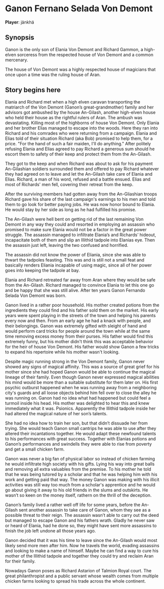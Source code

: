 # Ganon Fernano Selada Von Demont

**Player**: jänkhä

## Synopsis

Ganon is the only son of Elania Von Demont and Richard Gammon, a high-elven
sorceress from the respected house of Von Demont and a common mercenary.

The house of Von Demont was a highly respected house of magicians that once
upon a time was the ruling house of Aran.

## Story begins here
 
Elania and Richard met when a high elven caravan transporting the matriarch of
the Von Demont (Ganon’s great-grandmother) family and her advisors got ambushed
by the house An-Gilash, another high-elven house who held their house as the
rightful rulers of Aran. The ambush was devastating. Killing most of the
highborns of house Von Demont. Only Elania and her brother Elias managed to
escape into the woods. Here they ran into Richard and his comrades who were
returning from a campaign. Elania and Elias told of their situation Richard
(aka Bob) promised to help them, for a price. "For the hand of such a fair
maiden, I'll do anything."  After politely refusing Elania and Elias agreed to
pay Richard a generous sum should he escort them to safety of their keep and
protect them from the An-Gilash.

They got to the keep and when Richard was about to ask for his payment
An-Gilashian soldiers surrounded them and offered to pay Richard whatever they
had agreed on to leave and let the An-Gilash take care of Elania and Elias.
Richard, a man of his word, refused and a battle ensued. Elias and most of
Richards' men fell, covering their retreat from the keep. 

After the surviving members had gotten away from the An-Gliashian troops
Richard gave his share of the last campaign's earnings to his men and told them
to go look for better paying jobs. He was now honor bound to Elania. He would
stay by her side as long as he had fulfilled his promise.

The An-Gilash were hell bent on getting rid of the last remaining Von Demont in
any way they could and resorted in employing an assassin who promised to make
sure Elania would not be a factor in the great power struggle. The assassin
managed to infiltrate Elania’s and Richards’ hideout, incapacitate both of them
and slip an Illithid tadpole into Elanias eye. Then the assassin just left,
leaving the two confused and horrified.

The assassin did not know the power of Eliania, since she was able to thwart
the tadpoles feasting. This was and is still not a small feat and basically
renders Eliania incapable of using magic, since all of her power goes into
keeping the tadpole at bay.

Elania and Richard retreated far away from Aran where they would be safe from
the An-Gilash. Richard managed to convince Elania to let this one go and be
happy that she was still alive. After ten years Ganon Fernando Selada Von
Demont was born.
 
Ganon lived in a rather poor household. His mother created potions from the
ingredients they could find and his father sold them on the market. His early
years were spent playing in the streets of the town and helping his parents
every now and then. From an early age he had a knack with people, and their
belongings. Ganon was extremely gifted with sleight of hand and would perform
card tricks for people around the town while at the same time removing excess
money from their purses. His father would find this extremely funny, but his
mother didn't think this was acceptable behavior for the heir of house Von
Demont. His father would show Ganon a few tricks to expand his repertoire while
his mother wasn't looking.
 
Despite magic running strong in the Von Demont family, Ganon never showed any
signs of magical affinity. This was a source of great grief for his mother
since she had hoped Ganon would be able to continue the magical lineage of
their family. Even though Ganon never expressed magical abilities his mind
would be more than a suitable substitute for them later on. His first psychic
outburst happened when he was running away from a neighboring city's guards and
all loose objects behind him fell over to close the alley he was running on.
Ganon had no idea what had happened but could feel a turmoil inside his head.
His mother was delighted to hear this and knew immediately what it was.
Psionics. Apparently the Illithid tadpole  inside her had altered the magical
nature of her son’s talents.

She had no idea how to train her son, but that didn’t dissuade her from trying.
She would teach Ganon small cantrips he was able to use after they altered
their incantations together. He would adapt these newfound talents to his
performances with great success. Together with Elanias potions and Ganon’s
performances and swindells they were able to rise from poverty and get a small
chicken farm.

Ganon was never a big fan of physical labor so instead of chicken farming he
would infiltrate high society with his gifts. Lying his way into great balls
and removing all extra valuables from the premise. To his mother he told that
he was being tutored by a scholar and that he was helping him with his work and
getting paid that way. The money Ganon was making with his illicit activities
was still way too much from a scholar's apprentice and he would go about giving
it away to his old friends in the slums and outskirts. He wasn’t so keen on the
money itself, rathern on the thrill of the deception.

Ganon’s family lived a rather well off life for some years, before the
An-Gilash sent another assassin to take care of Ganon, whom they see as a
possible threat to their reign. The assassin wasn’t able to carry out the deed
but managed to escape Ganon and his fathers wrath. Gladly he never saw or heard
of Elania, had he done so, they might have sent more assassins to finish the
job left undone all those years ago.

Ganon decided that it was his time to leave since the An-Gilash would most
likely send more men after him. Now he travels the world, evading assassins and
looking to make a name of himself. Maybe he can find a way to cure his mother
of the Illithid tadpole and together they could try and reclaim Aran for their
family.

Nowadays Ganon poses as Richard Astarion of Talmion Royal court. The great
philanthropist and a public servant whose wealth comes from multiple chicken
farms looking to spread his trade across the whole continent.
